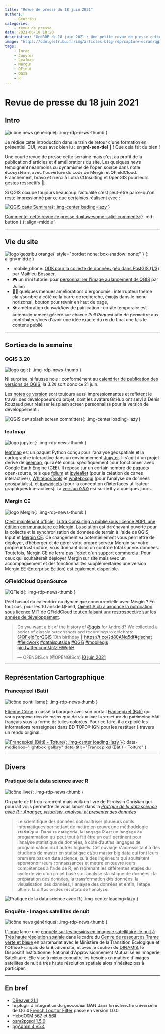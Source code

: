 ```yaml
---
title: "Revue de presse du 18 juin 2021"
authors:
    - Geotribu
categories:
    - revue de presse
date: 2021-06-18 18:20
description: "GeoRDP du 18 juin 2021 : Une petite revue de presse cette semaine mais c'est au profit de la publication d'articles ou d'améliorations du site. Les quelques news témoignent néanmoins du dynamisme de l'open source dans notre écosystème, avec l'ouverture du code de Mergin et QFieldCloud."
image: "https://cdn.geotribu.fr/img/articles-blog-rdp/capture-ecran/qgis_carte_semirara_2021.jpg"
tags:
    - Inrae
    - Jupyter
    - Leafmap
    - Mergin
    - QField
    - QGIS
    - R
---
```


# Revue de presse du 18 juin 2021

## Intro

![icône news générique](https://cdn.geotribu.fr/img/internal/icons-rdp-news/news.png "News"){: .img-rdp-news-thumb }

Je rédige cette introduction dans le train de retour d'une formation en présentiel. OUI, vous avez bien lu : en **pré-sen-tiel** :partying_face: ! Que cela fait du bien !

Une courte revue de presse cette semaine mais c'est au profit de la publication d'articles et d'améliorations du site. Les quelques news témoignent néanmoins du dynamisme de l'open source dans notre écosystème, avec l'ouverture du code de Mergin et QFieldCloud. Franchement, bravo et merci à Lutra COnsulting et OpenGIS pour leurs gestes respectifs :clap:.

Si QGIS occupe toujours beaucoup l'actualité c'est peut-être parce-qu'on reste impressionné par ce que certain/es réalisent avec :

[![QGIS carte Semirara](https://cdn.geotribu.fr/img/articles-blog-rdp/capture-ecran/qgis_carte_semirara_2021.jpg "Carte de l'île de Semirara, réalisée avec QGIS"){: .img-center loading=lazy }](https://www.flickr.com/photos/74062463@N03/51201592406/in/pool-qgis/)

[Commenter cette revue de presse :fontawesome-solid-comments:](#__comments){: .md-button }
{: align=middle }

----

## Vie du site

![logo geotribu orange](https://cdn.geotribu.fr/img/internal/charte/geotribu_logo_rectangle_384x80.png "logo geotribu orange"){: style="border: none; box-shadow: none;" }
{: align=middle }

- :mobile_phone: [ODK pour la collecte de données géo dans PostGIS (1/3)](/articles/2021/2021-06-08_odk_postgis_1/) par Mathieu Bossaert
- :video_game: un mini tutoriel pour [personnaliser l'image au lancement de QGIS](/articles/2021/2021-06-11_qgis_personnaliser_splash_screen/) par Julien
- :artist: quelques menues améliorations d'ergonomie : interrupteur thème clair/sombre à côté de la barre de recherche, émojis dans le menu horizontal, bouton pour revnir en haut de page,
- :eye: amélioration du *workflow* de publication : un site temporaire est automatiquement généré sur chaque *Pull Request* afin de permettre aux contributeur/ices d'avoir une idée exacte du rendu final une fois le contenu publié

----

## Sorties de la semaine

### QGIS 3.20

![logo qgis](https://cdn.geotribu.fr/img/logos-icones/logiciels_librairies/qgis.png "QGIS"){: .img-rdp-news-thumb }

Ni surprise, ni fausse note : conformément au [calendrier de publication des versions de QGIS](https://www.qgis.org/fr/site/getinvolved/development/roadmap.html#release-schedule), la 3.20 sort donc ce 21 juin.

Les [notes de version](https://changelog.qgis.org/en/qgis/version/3.20/) sont toujours aussi impressionnantes et reflètent le travail des développeurs du projet, dont les avatars GitHub ont servi à Denis Rouzaud pour réaliser le splash screen personnalisé pour la version de développement :

![QGIS dev splash screen committers](https://raw.githubusercontent.com/qgis/QGIS/b1ae357fe846c78c8c47a539ec659ac702cc031e/images/splash/splash.png "QGIS dev splash screen committers"){: .img-center loading=lazy }

### leafmap

![logo jupyter](https://cdn.geotribu.fr/img/logos-icones/logiciels_librairies/Jupyter_logo.png "Jupyter"){: .img-rdp-news-thumb }

[leafmap](https://github.com/giswqs/leafmap) est un paquet Python conçu pour l'analyse géospatiale et la cartographie interactive dans un environnement [Jupyter](https://jupyter.org). Il s'agit d'un projet dérivé de [geemap](https://geemap.org), qui a été conçu spécifiquement pour fonctionner avec Google Earth Engine (GEE). Il repose sur un certain nombre de paquets open-source, tels que [folium](https://github.com/python-visualization/folium) et [ipyleaflet](https://github.com/jupyter-widgets/ipyleaflet) (pour la création de cartes interactives), [WhiteboxTools](https://github.com/jblindsay/whitebox-tools) et [whiteboxgui](https://github.com/giswqs/whiteboxgui) (pour l'analyse de données géospatiales), et [ipywidgets](https://github.com/jupyter-widgets/ipywidgets) (pour la conception d'interfaces utilisateur graphiques interactives). La [version 0.3.0](https://github.com/giswqs/leafmap/releases/tag/v0.3.0) est sortie il y a quelques jours.

### Mergin CE

![logo Mergin](https://cdn.geotribu.fr/img/logos-icones/logiciels_librairies/mergin_logo.png "Mergin"){: .img-rdp-news-thumb }

[C'est maintenant officiel](/rdp/2021/rdp_2021-04-09/#mergin-prochainement-en-open-source), [Lutra Consulting a publié sous licence AGPL une édition communautaire de Mergin](https://www.lutraconsulting.co.uk/blog/2021/06/16/mergin-ce-released/). La solution est dorénavant ouverte pour la collecte et la synchronisation de données de terrain à l'aide de QGIS, Input et [Mergin CE](https://github.com/lutraconsulting/mergin). Ce changement va potentiellement vous permettre de déployer, d'héberger et de gérer votre propre serveur Mergin sur votre propre infrastructure, vous donnant donc un contrôle total sur vos données. Toutefois, Mergin CE ne ferra pas l'objet d'un support commercial. Pour ceux qui souhaiterait déployer Mergin sur site mais avec un accompagnement et des fonctionnalités supplémentaires une version Mergin EE (Enterprise Edition) est également disponible.

### QFieldCloud OpenSource

![QField](https://cdn.geotribu.fr/img/logos-icones/logiciels_librairies/qfiled.jpg "icône QField"){: .img-rdp-news-thumb }

Réel hasard du calendrier ou dynamique concurrentielle avec Mergin ? En tout cas, pour les 10 ans de QField, [OpenGIS.ch a annoncé la publication sous licence MIT](https://github.com/opengisch/qfieldcloud/pull/3) de QFieldCloud [tout en faisant une restrospective sur les années de développement](https://www.opengis.ch/fr/2021/06/08/qfieldcloud-now-opensource-happy-10-years-of-field-mapping-with-qgis/).

<blockquote class="twitter-tweet tw-align-center" data-lang="fr" data-dnt="true"><p lang="en" dir="ltr">Do you want a bit of the history of <a href="https://twitter.com/qgis?ref_src=twsrc%5Etfw">@qgis</a> for Android? We collected a series of classic screenshots and recordings to celebrate <a href="https://twitter.com/QFieldForQGIS?ref_src=twsrc%5Etfw">@QFieldForQGIS</a> 10th birthday 🎂 <a href="https://t.co/2d80ANq5df">https://t.co/2d80ANq5df</a><a href="https://twitter.com/hashtag/gischat?src=hash&amp;ref_src=twsrc%5Etfw">#gischat</a> <a href="https://twitter.com/hashtag/fieldwork?src=hash&amp;ref_src=twsrc%5Etfw">#fieldwork</a> <a href="https://twitter.com/hashtag/dataisoutside?src=hash&amp;ref_src=twsrc%5Etfw">#dataisoutside</a> <a href="https://twitter.com/hashtag/QGIS?src=hash&amp;ref_src=twsrc%5Etfw">#QGIS</a> <a href="https://twitter.com/hashtag/mobilegis?src=hash&amp;ref_src=twsrc%5Etfw">#mobilegis</a> <a href="https://t.co/Jc1zIHWg5H">pic.twitter.com/Jc1zIHWg5H</a></p>&mdash; OPENGIS.ch (@OPENGISch) <a href="https://twitter.com/OPENGISch/status/1402920106527711232?ref_src=twsrc%5Etfw">10 juin 2021</a></blockquote>

----

## Représentation Cartographique

### Francepixel (Bati)

![icône pointillisme](https://cdn.geotribu.fr/img/internal/icons-rdp-news/pointillisme.png "icône pointillisme"){: .img-rdp-news-thumb }

[Etienne Côme](https://twitter.com/comeetie) a cassé la baraque avec son portail [Francepixel (Bâti)](https://www.comeetie.fr/galerie/francepixelsbati/) qui vous propose rien de moins que de visualiser la structure du patrimoine bâti français sous la forme de tuiles colorées. Pour ce faire, il a exploité les informations renseignées dans BD TOPO® IGN pour les restituer à travers un rendu original.

[![Francepixel (Bâti) - Toiture](https://cdn.geotribu.fr/img/articles-blog-rdp/capture-ecran/francepixel_bati_toiture.png "Francepixel (Bâti) - Toiture"){: .img-center loading=lazy }](https://cdn.geotribu.fr/img/articles-blog-rdp/capture-ecran/francepixel_bati_toiture.png){: data-mediabox="lightbox-gallery" data-title="Francepixel (Bâti) - Toiture" }

----

## Divers

### Pratique de la data science avec R

![icône livre](https://cdn.geotribu.fr/img/logos-icones/divers/livre.png "Logo livre"){: .img-rdp-news-thumb }

On parle de R trop rarement mais voilà un livre de Paroissin Christian qui pourrait vous permettre de vous lancer dans la *[Pratique de la data science avec R - Arranger, visualiser, analyser et présenter des données](https://www.editions-ellipses.fr/accueil/13539-pratique-de-la-data-science-avec-r-arranger-visualiser-analyser-et-presenter-des-donnees-9782340047587.html#description-scroll-tricks)*

> Le scientifique des données doit maîtriser plusieurs outils informatiques permettant de mettre en œuvre une méthodologie statistique. Dans sa catégorie, le langage R est un langage de programmation qui peut tout à fait être un outil pertinent pour l’analyse statistique de données, à côté d’autres langages de programmation ou d'autres logiciels. Cet ouvrage s'adresse tant à des étudiants de master en statistique et/ou master big data qui font leurs premiers pas en data science, qu'à des ingénieurs qui souhaitent approfondir leurs connaissances et mettre en œuvre leurs compétences à l'aide de R, en reprenant les différentes étapes du cycle de vie d'un projet basé sur l’analyse statistique de données : la préparation des données, la transformation des données, la visualisation des données, l'analyse des données et enfin, l'étape ultime, la diffusion des résultats de l'analyse.

![Pratique de la data science avec R](https://cdn.geotribu.fr/img/articles-blog-rdp/livres/pratique-de-la-data-science-avec-r-arranger-visualiser-analyser-et-presenter-des-donnees.webp "Pratique de la data science avec R"){: .img-center loading=lazy }

### Enquête - Images satellites de nuit

![icône news générique](https://cdn.geotribu.fr/img/internal/icons-rdp-news/news.png "News"){: .img-rdp-news-thumb }

L'[Inrae](https://www.inrae.fr) lance une [enquête sur les besoins en imagerie satellitaire de nuit à Très haute résolution spatiale](https://sondages.inrae.fr/index.php/864566) dans le cadre du [Centre de ressources Trame verte et bleue](http://www.trameverteetbleue.fr) en partenariat avec le Ministère de la Transition Ecologique et l'Office Français de la Biodiversité, et avec le soutien de [DINAMIS](https://dinamis.data-terra.org), le Dispositif Institutionnel National d'Approvisionnement Mutualisé en Imagerie Satellitaire. Elle vise à mieux connaitre les besoins en matière d'images satellites de nuit à très haute résolution spatiale alors n'hésitez pas à participer.

----

## En bref

- [DBeaver 21.1](https://dbeaver.io/2021/05/31/dbeaver-21-1/)
- le plugin d'intégration du géocodeur BAN dans la recherche universelle de QGIS [French Locator Filter](https://oslandia.gitlab.io/qgis/french_locator_filter/development/history.html#id1) passe en version 1.0.0
- HebdOSM [567](https://weeklyosm.eu/fr/archives/14609) et [568](https://weeklyosm.eu/fr/archives/14633)
- [osm2pgsql 1.5.0](https://osm2pgsql.org/news/2021/06/02/release-1.5.0.html)
- [pgAdmin 4 v5.4](https://www.pgadmin.org/)
